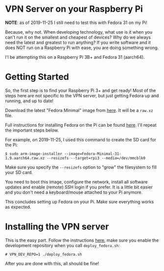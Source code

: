 # VPN Server on your Raspberry Pi

**NOTE**: as of 2019-11-25 I still need to test this with Fedora 31 on my Pi!

Because, why not. When developing technology, what use is it when you can't 
run it on the smallest and cheapest of devices? Why do we always need the 
latest and greatest to run anything? If you write software and it does NOT 
run on a Raspberry Pi with ease, you are doing something wrong.

I'l be attempting this on a Raspberry Pi 3B+ and Fedora 31 (aarch64).

# Getting Started

So, the first step is to find your Raspberry Pi 3+ and get ready! Most of the
steps here are not specific to the VPN server, but just getting Fedora up and 
running, and up to date! 

Download the latest "Fedora Minimal" image from 
[here](https://alt.fedoraproject.org/alt/). It will be a `raw.xz` file.

Full instructions for installing Fedora on the Pi can be found 
[here](https://fedoraproject.org/wiki/Architectures/ARM/Raspberry_Pi). I'll 
repeat the important steps below.

For example, on 2019-11-25, I used this command to create the SD card for the 
Pi:

    $ sudo arm-image-installer --image=Fedora-Minimal-31-1.9.aarch64.raw.xz --resizefs --target=rpi3 --media=/dev/mmcblk0

Make sure you specify the `--resizefs` option to "grow" the filesystem to fill
your SD card.

You need to boot this image, configure the network, install all software updates 
and enable (remote) SSH login if you prefer. It is a little bit easier and 
you don't need a keyboard/mouse attached to your Pi anymore.

This concludes setting up Fedora on your Pi. Make sure everything works as 
expected.

# Installing the VPN server

This is the easy part. Follow the instructions [here](DEPLOY_FEDORA.md), make
sure you enable the development repository when you call `deploy_fedora.sh`:

    # VPN_DEV_REPO=1 ./deploy_fedora.sh

After you are done with this, all should be fine!
